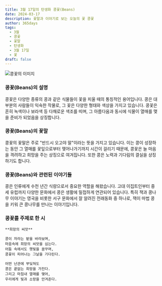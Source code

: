 ```yaml
---
title: 3월 17일의 탄생화 콩꽃(Beans)
date: 2024-03-17
description: 꽃말과 이야기로 보는 오늘의 꽃 콩꽃
author: 365days
tags:
  - 3월
  - 콩꽃
  - 꽃말
  - 탄생화
  - 3월 17일
  - 꽃
draft: false
---
```



![콩꽃의 이미지](https://cdn.pixabay.com/photo/2023/09/26/08/25/helmet-bean-8276784_1280.jpg#center)


### 콩꽃(Beans)의 설명

콩꽃은 다양한 종류의 콩과 같은 식물들이 꽃을 피울 때의 통칭적인 용어입니다. 콩은 대부분의 사람들이 익숙한 작물로, 그 꽃은 다양한 형태와 색상을 가지고 있습니다. 콩꽃은 흔히 녹색이나 보라색 등 다채로운 색조를 띠며, 그 아름다움과 동시에 식물이 열매를 맺을 준비가 되었음을 상징합니다.

### 콩꽃(Beans)의 꽃말

콩꽃의 꽃말은 주로 "반드시 오고야 말"이라는 뜻을 가지고 있습니다. 이는 콩이 성장하는 동안 그 열매를 꽃잎으로부터 맺어나가기까지 시간이 걸리기 때문에, 콩꽃은 늘 마음을 격려하고 희망을 주는 상징으로 여겨집니다. 또한 콩은 노력과 기다림의 결실을 상징하기도 합니다.

### 콩꽃(Beans)와 관련된 이야기들

콩은 인류에게 수천 년간 식량으로서 중요한 역할을 해왔습니다. 고대 이집트인부터 중세 유럽까지 다양한 문화에서 콩은 생활에 밀접하게 연관되어 있습니다. 특히 잭과 콩나무 이야기는 영국을 비롯한 서구 문화에서 잘 알려진 전래동화 중 하나로, 잭이 마법 콩을 키워 큰 콩나무를 만나는 이야기입니다.

### 콩꽃를 주제로 한 시

	**희망의 씨앗**
	
	콩이 자라는 밭을 바라보며,  
	마음속에 희망의 씨앗을 심는다.  
	어둠 속에서도 햇빛을 꿈꾸며,  
	콩꽃이 피어나는 그날을 기다린다.  
	
	어떤 난관에 부딪쳐도  
	콩은 끝없는 희망을 가진다.  
	그리고 마침내 열매를 맺어,  
	우리에게 빛과 소망을 안겨준다.